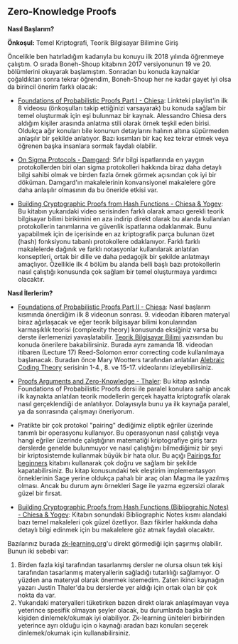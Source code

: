 ## Zero-Knowledge Proofs


**Nasıl Başlarım?**

<strong>Önkoşul:</strong> Temel Kriptografi, Teorik Bilgisayar Bilimine Giriş

Öncelikle ben hatırladığım kadarıyla bu konuyu ilk 2018 yılında öğrenmeye çalıştım. O sırada Boneh-Shoup kitabının 2017 versiyonunun 19 ve 20. bölümlerini okuyarak başlamıştım. Sonradan bu konuda kaynaklar çoğaldıktan sonra tekrar öğrendim, Boneh-Shoup her ne kadar gayet iyi olsa da birincil önerim farklı olacak:

- [Foundations of Probabilistic Proofs Part I - Chiesa](https://www.youtube.com/watch?v=yWD_1WK3DNU&list=PLGkwtcB-DfpzST-medFVvrKhinZisfluC): Linkteki playlist'in ilk 8 videosu (önkoşulları takip ettiğinizi varsayarak) bu konuda sağlam bir temel oluşturmak için eşi bulunmaz bir kaynak. Alessandro Chiesa ders aldığım kişiler arasında anlatma stili olarak örnek teşkil eden birisi. Oldukça ağır konuları bile konunun detaylarını halının altına süpürmeden anlaşılır bir şekilde anlatıyor. Bazı kısımları bir kaç kez tekrar etmek veya öğrenen başka insanlara sormak faydalı olabilir.

- [On Sigma Protocols - Damgard](https://www.cs.au.dk/~ivan/Sigma.pdf): Sıfır bilgi ispatlarında en yaygın protokollerden biri olan sigma protokolleri hakkında biraz daha detaylı bilgi sahibi olmak ve birden fazla örnek görmek açısından çok iyi bir döküman. Damgard'ın makalelerinin konvansiyonel makalelere göre daha anlaşılır olmasının da bu öneride etkisi var.

- [Building Cryptographic Proofs from Hash Functions - Chiesa & Yogev](http://snargsbook.org): Bu kitabın yukarıdaki video serisinden farklı olarak amacı gerekli teorik bilgisayar bilimi birikimini en aza indirip direkt olarak bu alanda kullanılan protokollerin tanımlarına ve güvenlik ispatlarına odaklanmak. Bunu yapabilmek için de içerisinde en az kriptografik parça bulunan özet (hash) fonksiyonu tabanlı protokollere odaklanıyor. Farklı farklı makalelerde dağınık ve farklı notasyonlar kullanılarak anlatılan konseptleri, ortak bir dille ve daha pedagojik bir şekilde anlatmayı amaçlıyor. Özellikle ilk 4 bölüm bu alanda belli başlı bazı protokollerin nasıl çalıştığı konusunda çok sağlam bir temel oluşturmaya yardımcı olacaktır. 
  
**Nasıl İlerlerim?**

- [Foundations of Probabilistic Proofs Part II - Chiesa](https://www.youtube.com/watch?v=yWD_1WK3DNU&list=PLGkwtcB-DfpzST-medFVvrKhinZisfluC): Nasıl başlarım kısmında önerdiğim ilk 8 videonun sonrası. 9. videodan itibaren materyal biraz ağırlaşacak ve eğer teorik bilgisayar bilimi konularından karmaşıklık teorisi (complexity theory) konusunda eksiğiniz varsa bu derste ilerlemenizi yavaşlatabilir. [Teorik Bilgisayar Bilimi](tcs.md) yazısından bu konuda önerilere bakabilirsiniz. Burada aynı zamanda 18. videodan itibaren (Lecture 17) Reed-Solomon error correcting code kullanılmaya başlanacak. Buradan önce Mary Wootters tarafından anlatılan [Alebraic Coding Theory](https://www.youtube.com/watch?v=vfjN7MmSB6g&list=PLkvhuSoxwjI_UudECvFYArvG0cLbFlzSr) serisinin 1-4., 8. ve 15-17. videolarını izleyebilirsiniz.

- [Proofs Arguments and Zero-Knowledge - Thaler](https://people.cs.georgetown.edu/jthaler/ProofsArgsAndZK.html): Bu kitap aslında Foundations of Probabilistic Proofs dersi ile paralel konulara sahip ancak ilk kaynakta anlatılan teorik modellerin gerçek hayatta kriptografik olarak nasıl gerçeklendiği de anlatılıyor. Dolayısıyla bunu ya ilk kaynağa paralel, ya da sonrasında çalışmayı öneriyorum.

- Pratikte bir çok protokol "pairing" dediğimiz eliptik eğriler üzerinde tanımlı bir operasyonu kullanıyor. Bu operasyonun nasıl çalıştığı veya hangi eğriler üzerinde çalıştığının matematiği kriptografiye giriş tarzı derslerde genelde bulunmuyor ve nasıl çalıştığını bilmediğimiz bir şeyi bir kriptosistemde kullanmak büyük bir hata olur. Bu açığı [Pairings for beginners](https://static1.squarespace.com/static/5fdbb09f31d71c1227082339/t/5ff394720493bd28278889c6/1609798774687/PairingsForBeginners.pdf) kitabını kullanarak çok doğru ve sağlam bir şekilde kapatabilirsiniz. Bu kitap konusundaki tek eleştirim implementasyon örneklerinin Sage yerine oldukça pahalı bir araç olan Magma ile yazılmış olması. Ancak bu durum aynı örnekleri Sage ile yazma egzersizi olarak güzel bir fırsat.
- [Building Cryptographic Proofs from Hash Functions (Bibliograhic Notes) - Chiesa & Yogev](http://snargsbook.org): Kitabın sonundaki Bibliographic Notes kısmı alandaki bazı temel makaleleri çok güzel özetliyor. Bazı fikirler hakkında daha detaylı bilgi edinmek için bu makalelere göz atmak faydalı olacaktır.


Bazılarınız burada [zk-learning.org](https://zk-learning.org)'u direkt görmediği için şaşırmış olabilir. Bunun iki sebebi var:

1. Birden fazla kişi tarafından tasarlanmış dersler ne olursa olsun tek kişi tarafından tasarlanmış materyallerin sağladığı tutarlılığı sağlamıyor. O yüzden ana materyal olarak önermek istemedim. Zaten ikinci kaynağın yazarı Justin Thaler'da bu derslerde yer aldığı için ortak olan bir çok nokta da var.
2. Yukarıdaki materyalleri tüketirken bazen direkt olarak anlaşılmayan veya yeterince spesifik olmayan şeyler olacak, bu durumlarda başka bir kişiden dinlemek/okumak iyi olabiliyor. Zk-learning üniteleri birbirinden yeterince ayrı olduğu için o kaynağı aradan bazı konuları seçerek dinlemek/okumak için kullanabilirsiniz.



